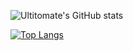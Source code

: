 

![Ultitomate's GitHub stats](https://github-readme-stats.vercel.app/api?username=Ultitomate&theme=onedark&show_icons=true)

[![Top Langs](https://github-readme-stats.vercel.app/api/top-langs/?username=Ultitomate)](https://github.com/anuraghazra/github-readme-stats)
